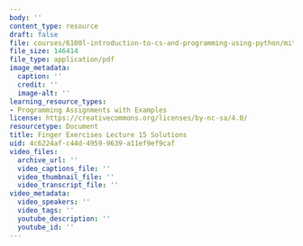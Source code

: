 ```yaml
---
body: ''
content_type: resource
draft: false
file: courses/6100l-introduction-to-cs-and-programming-using-python/mit6_100l_f22_ex15_sol.pdf
file_size: 146414
file_type: application/pdf
image_metadata:
  caption: ''
  credit: ''
  image-alt: ''
learning_resource_types:
- Programming Assignments with Examples
license: https://creativecommons.org/licenses/by-nc-sa/4.0/
resourcetype: Document
title: Finger Exercises Lecture 15 Solutions
uid: 4c6224af-c44d-4959-9639-a11ef9ef9caf
video_files:
  archive_url: ''
  video_captions_file: ''
  video_thumbnail_file: ''
  video_transcript_file: ''
video_metadata:
  video_speakers: ''
  video_tags: ''
  youtube_description: ''
  youtube_id: ''
---
```

